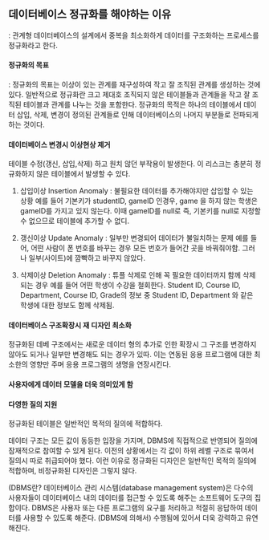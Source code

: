 ## 데이터베이스 정규화를 해야하는 이유
: 관계형 데이터베이스의 설계에서 중복을 최소화하게 데이터를 구조화하는 프로세스를 정규화라고 한다.

#### 정규화의 목표
: 정규화의 목표는 이상이 있는 관계를 재구성하여 작고 잘 조직된 관계를 생성하는 것에 있다. 일반적으로 정규화란 크고 제대호 조직되지 않은 테이블들과 관계들을 작고 잘 조직된 테이블과 관계를 나누는 것을 포함한다.
정규화의 목적은 하나의 테이블에서 데이터 삽입, 삭제, 변경이 정의된 관계들로 인해 데이터베이스의 나머지 부분들로 전파되게 하는 것이다.

#### 데이터베이스 변경시 이상현상 제거
테이블 수정(갱신, 삽입,삭제) 하고 원치 않던 부작용이 발생한다. 이 리스크는 충분히 정규화하지 않은 테이블에서 발생할 수 있다.

1. 삽입이상 Insertion Anomaly 
: 불필요한 데이터를 추가해야지만 삽입할 수 있는 상황
예를 들어 기본키가 studentID, gameID 인경우, game 을 하지 않는 학생은 gameID를 가지고 있지 않는다. 이때 gameID를 null로 즉, 기본키를 null로 지정할 수 없으므로 테이블에 추가할 수 없디.

2. 갱신이상 Update Anomaly
: 일부만 변경되어 데이터가 불일치하는 문제
예를 들어, 어떤 사람이 폰 번호를 바꾸는 경우 모든 번호가 들어간 곳을 바꿔줘야함. 그러나 일부(사이트)에 깜빡하고 바꾸지 않았다.

3. 삭제이상 Deletion Anomaly
: 튜플 삭제로 인해 꼭 필요한 데이터까지 함께 삭제되는 경우
예를 들어 어떤 학생이 수강을 철회한다. Student ID, Course ID, Department, Course ID, Grade의 정보 중 Student ID, Department 와 같은 학생에 대한 정보도 함께 삭제됨.

#### 데이터베이스 구조확장시 재 디자인 최소화
정규화된 데베 구조에서는 새로운 데이터 형의 추가로 인한 확장시 그 구조를 변경하지 않아도 되거나 일부만 변경해도 되는 경우가 있따. 
이는 연동된 응용 프로그램에 대한 최소한의 영향만 주며 응용 프로그램의 생명을 연장시킨다.

#### 사용자에게 데이터 모델을 더욱 의미있게 함
#### 다영한 질의 지원 
정규화된 테이블은 일반적인 목적의 질의에 적합하다. 

데이터 구조는 모든 값이 동등한 입장을 가지며, DBMS에 직접적으로 반영되어 질의에 잠재적으로 참여할 수 있게 된다.
이전의 상황에서는 각 값이 하위 레벨 구조로 묶여서 질의시 따로 취급되어야 했다. 이런 이유로 정규화된 디자인은 일반적인 목적의 질의에 적합하며, 비정규화된 디자인은 그렇지 않다.


(DBMS란? 데이터베이스 관리 시스템(database management system)은 다수의 사용자들이 데이터베이스 내의 데이터를 접근할 수 있도록 해주는 소프트웨어 도구의 집합이다. DBMS은 사용자 또는 다른 프로그램의 요구를 처리하고 적절히 응답하여 데이터를 사용할 수 있도록 해준다.
(DBMS에 의해서) 수행됨에 있어서 더욱 강력하고 유연해진다.
